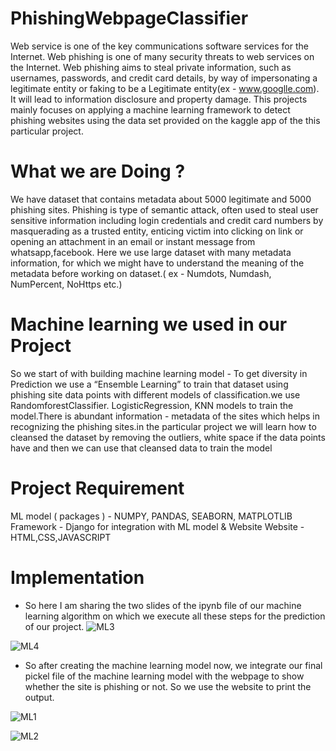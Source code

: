 # PhishingWebpageClassifier

Web service is one of the key communications software services for the Internet. Web phishing is one of many security threats to web services on the Internet. Web phishing aims to steal private information, such as usernames, passwords, and credit card details, by way of impersonating a legitimate entity or faking to be a Legitimate entity(ex - www.googlle.com). It will lead to information disclosure and property damage. This projects mainly focuses on applying a machine learning framework to detect phishing websites using the data set provided on the kaggle app of the this particular project.

# What we are Doing ?

We have dataset that contains metadata about 5000 legitimate and 5000 phishing sites. Phishing is type of semantic attack, often used to steal user sensitive information including login credentials and credit card numbers by masquerading as a trusted entity, enticing victim into clicking on link or opening an attachment in an email or instant message from whatsapp,facebook. Here we use large dataset with many metadata information, for which we might have to understand the meaning of the metadata before working on dataset.( ex - Numdots, Numdash, NumPercent, NoHttps etc.)

# Machine learning we used in our Project

So we start of with building machine learning model - To get diversity in Prediction we use a “Ensemble Learning” to train that dataset using phishing site data points with different models of classification.we use RandomforestClassifier. LogisticRegression, KNN models to train the model.There is abundant information - metadata of the sites which helps in recognizing the phishing sites.in the particular project we will learn how to cleansed the dataset by removing the outliers, white space if the data
points have and then we can use that cleansed data to train the model

# Project Requirement 

ML model ( packages ) - NUMPY, PANDAS, SEABORN, MATPLOTLIB
Framework - Django for integration with ML model & Website
Website - HTML,CSS,JAVASCRIPT

# Implementation 

- So here I am sharing the two slides of the ipynb file of our machine learning algorithm on which we execute all these steps for the prediction of our project.
![ML3](https://user-images.githubusercontent.com/75796904/163709626-efefe176-0c2d-4d1c-87fc-fb41f8d48a12.png)

![ML4](https://user-images.githubusercontent.com/75796904/163709631-48556c74-4122-4d06-9da5-862712b905b3.png)

- So after creating the machine learning model now, we integrate our final pickel file of the machine learning model with the webpage to show whether the site is phishing or not. So we use the website to print the output.

![ML1](https://user-images.githubusercontent.com/75796904/163709648-2a04184a-f0fe-42e6-8249-ab190f91a2a7.png)

![ML2](https://user-images.githubusercontent.com/75796904/163709655-cfaa1cc2-eef4-4663-945f-a0c0383db11a.png)
